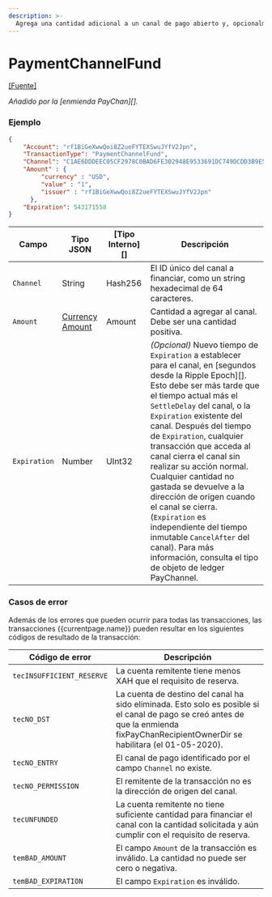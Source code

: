 ```yaml
---
description: >-
  Agrega una cantidad adicional a un canal de pago abierto y, opcionalmente, actualiza el tiempo de expiración del canal. Solo la dirección de origen del canal puede usar esta transacción.
---
```


# PaymentChannelFund

[\[Fuente\]](https://github.com/ripple/rippled/blob/master/src/ripple/app/tx/impl/PayChan.cpp)

_Añadido por la \[enmienda PayChan]\[]._

### Ejemplo

```json
{
    "Account": "rf1BiGeXwwQoi8Z2ueFYTEXSwuJYfV2Jpn",
    "TransactionType": "PaymentChannelFund",
    "Channel": "C1AE6DDDEEC05CF2978C0BAD6FE302948E9533691DC749DCDD3B9E5992CA6198",
    "Amount" : {
         "currency" : "USD",
         "value" : "1",
         "issuer" : "rf1BiGeXwwQoi8Z2ueFYTEXSwuJYfV2Jpn"
      },
    "Expiration": 543171558
}
```

| Campo        | Tipo JSON                                                                                                                          | \[Tipo Interno]\[] | Descripción                                                                                                                                                                                                                                                                                                                                                                                                                                                                                                                                                                                    |
| ------------ | ---------------------------------------------------------------------------------------------------------------------------------- | ------------------- | ---------------------------------------------------------------------------------------------------------------------------------------------------------------------------------------------------------------------------------------------------------------------------------------------------------------------------------------------------------------------------------------------------------------------------------------------------------------------------------------------------------------------------------------------------------------------------------------------- |
| `Channel`    | String                                                                                                                             | Hash256             | El ID único del canal a financiar, como un string hexadecimal de 64 caracteres.                                                                                                                                                                                                                                                                                                                                                                                                                                                                                                                    |
| `Amount`     | [Currency Amount](https://docs.xahau.network/technical/protocol-reference/data-types/currency-formats#specifying-currency-amounts) | Amount              | Cantidad a agregar al canal. Debe ser una cantidad positiva.                                                                                                                                                                                                                                                                                                                                                                                                                                                                                                                                       |
| `Expiration` | Number                                                                                                                             | UInt32              | _(Opcional)_ Nuevo tiempo de `Expiration` a establecer para el canal, en \[segundos desde la Ripple Epoch]\[]. Esto debe ser más tarde que el tiempo actual más el `SettleDelay` del canal, o la `Expiration` existente del canal. Después del tiempo de `Expiration`, cualquier transacción que acceda al canal cierra el canal sin realizar su acción normal. Cualquier cantidad no gastada se devuelve a la dirección de origen cuando el canal se cierra. (`Expiration` es independiente del tiempo inmutable `CancelAfter` del canal). Para más información, consulta el tipo de objeto de ledger PayChannel. |

### Casos de error

Además de los errores que pueden ocurrir para todas las transacciones, las transacciones \{{currentpage.name\}} pueden resultar en los siguientes códigos de resultado de la transacción:

| Código de error                | Descripción                                                                                                                                                                                        |
| ------------------------- | -------------------------------------------------------------------------------------------------------------------------------------------------------------------------------------------------- |
| `tecINSUFFICIENT_RESERVE` | La cuenta remitente tiene menos XAH que el requisito de reserva.                                                                                                                                     |
| `tecNO_DST`               | La cuenta de destino del canal ha sido eliminada. Esto solo es posible si el canal de pago se creó antes de que la enmienda fixPayChanRecipientOwnerDir se habilitara (el 01-05-2020). |
| `tecNO_ENTRY`             | El canal de pago identificado por el campo `Channel` no existe.                                                                                                                              |
| `tecNO_PERMISSION`        | El remitente de la transacción no es la dirección de origen del canal.                                                                                                                           |
| `tecUNFUNDED`             | La cuenta remitente no tiene suficiente cantidad para financiar el canal con la cantidad solicitada y aún cumplir con el requisito de reserva.                                                              |
| `temBAD_AMOUNT`           | El campo `Amount` de la transacción es inválido. La cantidad no puede ser cero o negativa.                                                                                                           |
| `temBAD_EXPIRATION`       | El campo `Expiration` es inválido.                                                                                                                                                                 |

